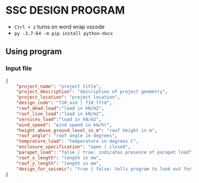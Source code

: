 # SSC DESIGN PROGRAM

* `Ctrl + z` turns on word wrap vscode
* `py -3.7-64 -m pip install python-docx`

## Using program

### Input file

```json
{
    "project_name": "project title",
    "project_description": "description of project geometry",
    "project_location": "project location",
    "design_code": "710_asd | 710_lfrd",
    "roof_dead_load":"load in kN/m2",
    "roof_live_load":"load in kN/m2",
    "services_load":"load in kN/m2",
    "wind_speed": "wind speed in km/hr",
    "height_above_ground_level_in_m": "roof height in m",
    "roof_angle": "roof angle in degrees",
    "temprature_load": "temperature in degrees C",
    "enclosure_specification": "open | closed",
    "parapet_load": "false | true: indicates presence of parapet load",
    "roof_x_length": "length in mm",
    "roof_y_length": "length in mm",
    "design_for_seismic": "true | false: tells program to look out for seimic data"
}
```
